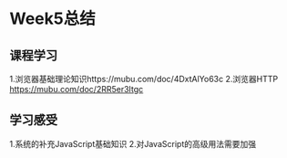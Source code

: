# Week5总结
## 课程学习
1.浏览器基础理论知识https://mubu.com/doc/4DxtAlYo63c
2.浏览器HTTP https://mubu.com/doc/2RR5er3Itgc

## 学习感受
1.系统的补充JavaScript基础知识
2.对JavaScript的高级用法需要加强


